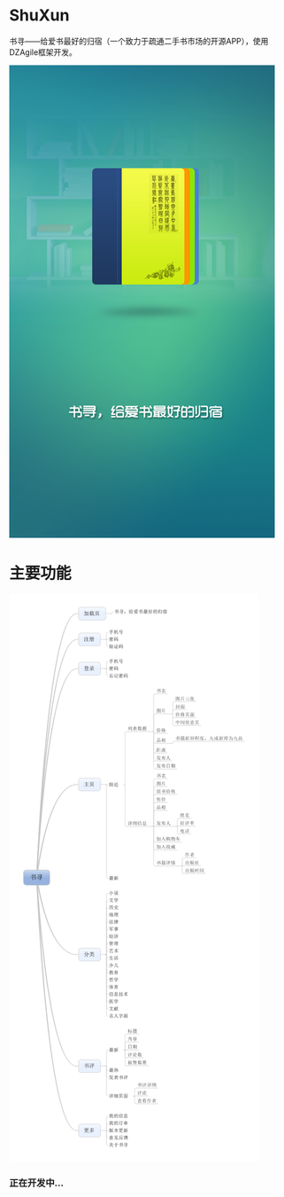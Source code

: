 # ShuXun
书寻——给爱书最好的归宿（一个致力于疏通二手书市场的开源APP），使用DZAgile框架开发。

![](https://github.com/decadezuo/ShuXun/blob/master/doc/app_splash.png)

# 主要功能

![](https://github.com/decadezuo/ShuXun/blob/master/doc/function.jpeg)

### 正在开发中...
